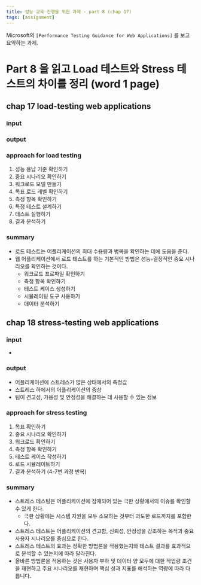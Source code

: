 ```yaml
---
title: 성능 교육 진행을 위한 과제 - part 8 (chap 17)
tags: [assignment]
---
```


Microsoft의 `[Performance Testing Guidance for Web Applications]` 를 보고 요약하는 과제.

# Part 8 을 읽고 Load 테스트와 Stress 테스트의 차이를 정리 (word 1 page)

## chap 17 load-testing web applications

### input


### output


### approach for load testing
1. 성능 용납 기준 확인하기
2. 중요 시나리오 확인하기
3. 워크로드 모델 만들기
4. 목표 로드 레벨 확인하기
5. 측정 항목 확인하기
6. 특정 테스트 설계하기
7. 테스트 실행하기
8. 결과 분석하기 

### summary
- 로드 테스트는 어플리케이션의 최대 수용량과 병목을 확인하는 데에 도움을 준다.
- 웹 어플리케이션에서 로드 테스트를 하는 기본적인 방법은 성능-결정적인 중요 시나리오를 확인하는 것이다.
  - 워크로드 프로파일 확인하기
  - 측정 항목 확인하기
  - 테스트 케이스 생성하기
  - 시뮬레이팅 도구 사용하기
  - 데이터 분석하기

## chap 18 stress-testing web applications

### input
- 

### output
- 어플리케이션에 스트레스가 많은 상태에서의 측정값
- 스트레스 하에서의 어플리케이션의 증상
- 팀이 견고성, 가용성 및 안정성을 해결하는 데 사용할 수 있는 정보

### approach for stress testing
1. 목표 확인하기
2. 중요 시나리오 확인하기
3. 워크로드 확인하기
4. 측정 항목 확인하기
5. 테스트 케이스 작성하기
6. 로드 시뮬레이트하기
7. 결과 분석하기
(4-7번 과정 반복)


### 


### 


### summary
- 스트레스 테스팅은 어플리케이션에 잠재되어 있는 극한 상황에서의 이슈를 확인할 수 있게 한다.
  - 극한 상황에는 시스템 자원을 모두 소모하는 것부터 과도한 로드까지를 포함한다.
- 스트레스 테스트는 어플리케이션의 견고함, 신뢰성, 안정성을 강조하는 목적과 중요 사용자 시나리오를 중심으로 한다. 
- 스트레스 테스트의 효과는 정확한 방법론을 적용했는지와 테스트 결과를 효과적으로 분석할 수 있는지에 따라 달라진다.
- 올바른 방법론을 적용하는 것은 사용자 부하 및 데이터 양 모두에 대한 작업량 조건을 재현하고 주요 시나리오를 재현하며 핵심 성과 지표를 해석하는 역량에 따라 다릅니다.